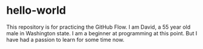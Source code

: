# hello-world
This repository is for practicing the GitHub Flow.
I am David, a 55 year old male in Washington state. I am a beginner at programming at this point. But I have had a passion to learn for some time now.

